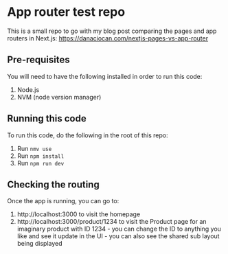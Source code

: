 # App router test repo

This is a small repo to go with my blog post comparing the pages and app routers in Next.js: https://danaciocan.com/nextjs-pages-vs-app-router

## Pre-requisites

You will need to have the following installed in order to run this code:

1. Node.js
1. NVM (node version manager)

## Running this code

To run this code, do the following in the root of this repo:

1. Run `nmv use`
1. Run `npm install`
1. Run `npm run dev`

## Checking the routing

Once the app is running, you can go to:

1. http://localhost:3000 to visit the homepage
1. http://localhost:3000/product/1234 to visit the Product page for an imaginary product with ID 1234 - you can change the ID to anything you like and see it update in the UI - you can also see the shared sub layout being displayed
